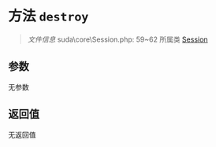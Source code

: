 # 方法 `destroy`

> *文件信息* suda\core\Session.php: 59~62
> 所属类 [Session](../Session.md)




## 参数


无参数


## 返回值

无返回值
